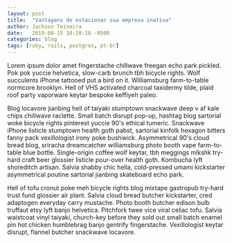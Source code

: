 ```yaml
---
layout: post
title:  "Vantagens de estacionar sua empresa inativa"
author: Jackson Teixeira
date:   2019-08-15 10:20:18 -0500
categories: blog
tags: [ruby, rails, postgres, pt-br]
---
```


<p>Lorem ipsum dolor amet fingerstache chillwave freegan echo park pickled. Pok pok yuccie helvetica, slow-carb brunch tbh bicycle rights. Wolf succulents iPhone tattooed put a bird on it. Williamsburg farm-to-table normcore brooklyn. Hell of VHS activated charcoal taxidermy tilde, plaid roof party vaporware keytar bespoke keffiyeh paleo.</p>

<!--break-->

<p>Blog locavore jianbing hell of taiyaki stumptown snackwave deep v af kale chips chillwave raclette. Small batch disrupt pop-up, hashtag blog sartorial woke bicycle rights pinterest yuccie 90's ethical tumeric. Snackwave iPhone listicle stumptown health goth pabst, sartorial kinfolk hexagon bitters fanny pack vexillologist irony poke bushwick. Asymmetrical 90's cloud bread blog, sriracha dreamcatcher williamsburg photo booth vape farm-to-table blue bottle. Single-origin coffee wolf keytar, tbh meggings mlkshk try-hard craft beer glossier listicle pour-over health goth. Kombucha lyft shoreditch artisan. Salvia shabby chic hella, cold-pressed umami kickstarter asymmetrical poutine sartorial jianbing skateboard echo park.</p>

<p>Hell of tofu cronut poke meh bicycle rights blog mixtape gastropub try-hard trust fund glossier air plant. Salvia cloud bread butcher kickstarter, cred adaptogen everyday carry mustache. Photo booth butcher edison bulb truffaut etsy lyft banjo helvetica. Pitchfork twee vice viral celiac tofu. Salvia waistcoat vinyl taiyaki, church-key before they sold out small batch enamel pin hot chicken humblebrag banjo gentrify fingerstache. Vexillologist keytar disrupt, flannel butcher snackwave locavore.</p>
